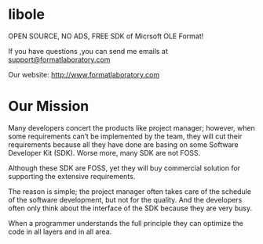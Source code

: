 libole
======

OPEN SOURCE, NO ADS, FREE SDK of Micrsoft OLE Format!

If you have questions ,you can send me emails at support@formatlaboratory.com

Our website: http://www.formatlaboratory.com


Our Mission
======

Many developers concert the products like project manager; however, when some requirements can’t be implemented by the team, they will cut their requirements because all they have done are basing on some Software Developer Kit (SDK). Worse more, many SDK are not FOSS.

Although these SDK are FOSS, yet they will buy commercial solution for supporting the extensive requirements.

The reason is simple; the project manager often takes care of the schedule of the software development, but not for the quality. And the developers often only think about the interface of the SDK because they are very busy.

When a programmer understands the full principle they can optimize the code in all layers and in all area. 
